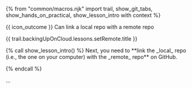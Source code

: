 {% from "common/macros.njk" import trail, show_git_tabs, show_hands_on_practical, show_lesson_intro with context %}

<span id="prereqs"></span>

<span id="outcomes">{{ icon_outcome }} Can link a local repo with a remote repo</span>

<span id="title">{{ trail.backingUpOnCloud.lessons.setRemote.title }}</span>

<div id="body">
{% call show_lesson_intro() %}
Next, you need to **link the _local_ repo (i.e., the one on your computer) with the _remote_ repo** on GitHub.


{% endcall %}

...


</div>

<div id="extras">
</div>
